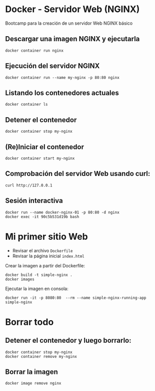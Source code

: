 # Docker - Servidor Web (NGINX)

Bootcamp para la creación de un servidor Web NGINX básico

## Descargar una imagen NGINX y ejecutarla
```
docker container run nginx
```
## Ejecución del servidor NGINX
```
docker container run --name my-nginx -p 80:80 nginx
```
## Listando los contenedores actuales
```
docker container ls
```
## Detener el contenedor
```
docker container stop my-nginx
```
## (Re)Iniciar el contenedor
```
docker container start my-nginx
```

## Comprobación del servidor Web usando curl:
```
curl http://127.0.0.1
```

## Sesión interactiva
```
docker run --name docker-nginx-01 -p 80:80 -d nginx
docker exec -it 90c5b531d19b bash
```
# Mi primer sitio Web
* Revisar el archivo ```Dockerfile```
* Revisar la página inicial ```index.html```

Crear la imagen a partir del Dockerfile:
```
docker build -t simple-nginx .
docker images
```
Ejecutar la imagen en consola:
```
docker run -it -p 8080:80  --rm --name simple-nginx-running-app simple-nginx
```
# Borrar todo
## Detener el contenedor y luego borrarlo:
```
docker container stop my-nginx
docker container remove my-nginx
```

## Borrar la imagen
```
docker image remove nginx
```

